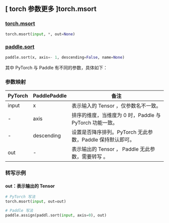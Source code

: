 ## [ torch 参数更多 ]torch.msort

### [torch.msort](https://pytorch.org/docs/stable/generated/torch.msort.html#torch.msort)

```python
torch.msort(input, *, out=None)
```

### [paddle.sort](https://www.paddlepaddle.org.cn/documentation/docs/zh/develop/api/paddle/sort_cn.html#sort)

```python
paddle.sort(x, axis=- 1, descending=False, name=None)
```

其中 PyTorch 与 Paddle 有不同的参数，具体如下：

### 参数映射
| PyTorch       | PaddlePaddle | 备注                                                   |
| ------------- | ------------ | ------------------------------------------------------ |
| input         | x            | 表示输入的 Tensor ，仅参数名不一致。                   |
| -         | axis            | 排序的维度，当维度为 0 时，Paddle 与 PyTorch 功能一致。                  |
| -         | descending            | 设置是否降序排列。PyTorch 无此参数，Paddle 保持默认即可。                  |
| out         | -            | 表示输出的 Tensor ， Paddle 无此参数，需要转写 。                   |

### 转写示例
#### out：表示输出的 Tensor
```python
# PyTorch 写法
torch.msort(input, out=out)

# Paddle 写法
paddle.assign(paddl.sort(input, axis=0), out)
```
